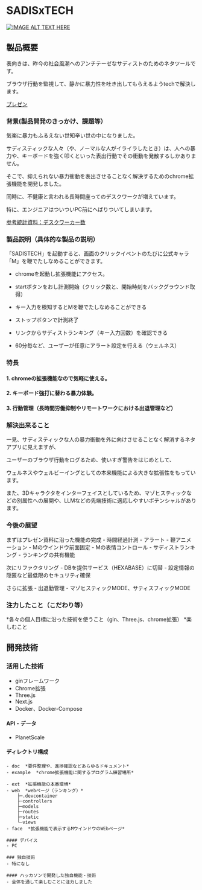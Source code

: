 # SADISxTECH

[![IMAGE ALT TEXT HERE](https://jphacks.com/wp-content/uploads/2023/07/JPHACKS2023_ogp.png)](https://www.youtube.com/watch?v=yYRQEdfGjEg)

## 製品概要

表向きは、昨今の社会風潮へのアンチテーゼなサディストのためのネタツールです。

ブラウザ行動を監視して、静かに暴力性を吐き出してもらえるようtechで解決します。

[プレゼン](https://www.canva.com/design/DAFyjDwYudg/uFacFqQrZyGtH29hhGCiKA/view?utm_content=DAFyjDwYudg&utm_campaign=designshare&utm_medium=link&utm_source=editor)

### 背景(製品開発のきっかけ、課題等）

気楽に暴力もふるえない世知辛い世の中になりました。

サディスティックな人々（や、ノーマルな人がイライラしたとき）は、人への暴力や、キーボードを強く叩くといった表出行動でその衝動を発散するしかありません。

そこで、抑えられない暴力衝動を表出させることなく解決するためのchrome拡張機能を開発しました。

同時に、不健康と言われる長時間座ってのデスクワークが増えています。

特に、エンジニアはついついPC前にへばりついてしまいます。

[参考統計資料：デスクワーカー数](https://www.stat.go.jp/data/kokusei/2005/sokuhou/03.htm)

### 製品説明（具体的な製品の説明）

「SADISTECH」を起動すると、画面のクリックイベントのたびに公式キャラ「M」を鞭でたしなめることができます。

- chromeを起動し拡張機能にアクセス。

- startボタンをおし計測開始（クリック数と、開始時刻をバックグラウンド取得）

- キー入力を検知するとMを鞭でたしなめることができる

- ストップボタンで計測終了

- リンクからサディストランキング（キー入力回数）を確認できる

- 60分毎など、ユーザーが任意にアラート設定を行える（ウェルネス）


### 特長
#### 1. chromeの拡張機能なので気軽に使える。
#### 2. キーボード強打に替わる暴力体験。
#### 3. 行動管理（長時間労働抑制やリモートワークにおける出退管理など）

### 解決出来ること
一見、サディスティックな人の暴力衝動を外に向けさせることなく解消するネタアプリに見えますが、

ユーザーのブラウザ行動をログるため、使いすぎ警告をはじめとして、

ウェルネスやウェルビーイングとしての本来機能による大きな拡張性をもっています。

また、3Dキャラクタをインターフェイスとしているため、マゾヒスティックなどの別属性への展開や、LLMなどの先端技術に適応しやすいポテンシャルがあります。

### 今後の展望
まずはプレゼン資料に沿った機能の完成
	- 時間経過計測
	- アラート
	- 鞭アニメーション
	- Mのウインドウ前面固定
	- Mの表情コントロール
	- サディストランキング
	- ランキングの共有機能

次にリファクタリング
	- DBを提供サービス（HEXABASE）に切替
	- 設定情報の隠匿など最低限のセキュリティ確保

さらに拡張
	- 出退勤管理
	- マゾヒスティックMODE、サティスフィックMODE

### 注力したこと（こだわり等）
*各々の個人目標に沿った技術を使うこと（gin、Three.js、chrome拡張）
*楽しむこと

## 開発技術
### 活用した技術
- ginフレームワーク
- Chrome拡張
- Three.js
- Next.js
- Docker、Docker-Compose

#### API・データ
- PlanetScale


#### ディレクトリ構成
```
- doc  *要件整理や、進捗確認などあらゆるドキュメント*
- example  *chrome拡張機能に関するプログラム練習場所*

- ext  *拡張機能の本番環境*
- web  *webページ（ランキング）*
    ├─.devcontainer
    ├─controllers
    ├─models
    ├─routes
    ├─static
    └─views
- face  *拡張機能で表示するMウインドウのWEbページ*

#### デバイス
- PC

### 独自技術
- 特になし

#### ハッカソンで開発した独自機能・技術
- 全体を通して楽しむことに注力しました

